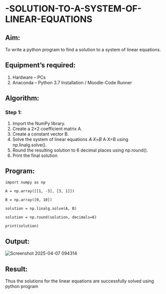 # -SOLUTION-TO-A-SYSTEM-OF-LINEAR-EQUATIONS
## Aim:
To write a python program to find a solution to a system of linear equations.
## Equipment’s required:
1. 	Hardware – PCs
2. 	Anaconda – Python 3.7 Installation / Moodle-Code Runner
## Algorithm:
### Step 1: 
1. Import the NumPy library.
2. Create a 2×2 coefficient matrix A.
3. Create a constant vector B.
4. Solve the system of linear equations 𝐴⋅𝑋=𝐵 A⋅X=B using np.linalg.solve().
5. Round the resulting solution to 6 decimal places using np.round().
6. Print the final solution
## Program:
~~~
import numpy as np

A = np.array([[1, -3], [3, 1]])

B = np.array([0, 10])

solution = np.linalg.solve(A, B)

solution = np.round(solution, decimals=6)

print(solution)
~~~

## Output:
![Screenshot 2025-04-07 094314](https://github.com/user-attachments/assets/b707aeb6-c2bf-4d46-a32c-67ea9a2dc7d0)

## Result: 
Thus the solutions for the linear equations are successfully solved using python program

